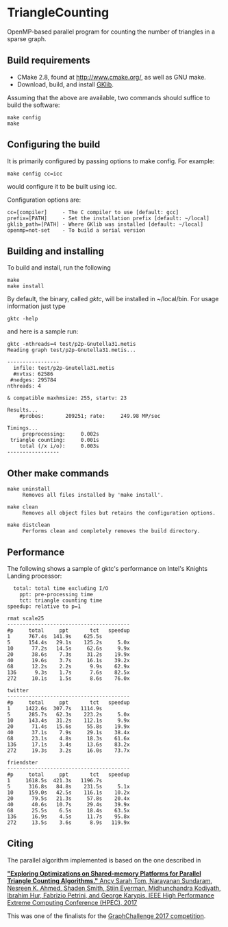 # TriangleCounting
OpenMP-based parallel program for counting the number of triangles in a sparse graph.


## Build requirements
 - CMake 2.8, found at http://www.cmake.org/, as well as GNU make. 
 - Download, build, and install [GKlib](https://github.com/KarypisLab/GKlib).

Assuming that the above are available, two commands should suffice to 
build the software:
```
make config 
make
```

## Configuring the build
It is primarily configured by passing options to make config. For example:
```
make config cc=icc
```

would configure it to be built using icc.

Configuration options are:
```
cc=[compiler]     - The C compiler to use [default: gcc]
prefix=[PATH]     - Set the installation prefix [default: ~/local]
gklib_path=[PATH] - Where GKlib was installed [default: ~/local]
openmp=not-set    - To build a serial version
```


## Building and installing
To build and install, run the following
```
make
make install
```

By default, the binary, called _gktc_, will be installed in ~/local/bin.
For usage information just type
```
gktc -help
```
and here is a sample run:
```
gktc -nthreads=4 test/p2p-Gnutella31.metis
Reading graph test/p2p-Gnutella31.metis...

-----------------
  infile: test/p2p-Gnutella31.metis
  #nvtxs: 62586
 #nedges: 295784
nthreads: 4

& compatible maxhmsize: 255, startv: 23

Results...
    #probes:       209251; rate:     249.98 MP/sec

Timings...
     preprocessing:     0.002s
 triangle counting:     0.001s
    total (/x i/o):     0.003s
-----------------
```


## Other make commands
    make uninstall 
         Removes all files installed by 'make install'.
   
    make clean 
         Removes all object files but retains the configuration options.
   
    make distclean 
         Performs clean and completely removes the build directory.


## Performance 
The following shows a sample of gktc's performance on Intel's Knights Landing
processor:

```
  total: total time excluding I/O
    ppt: pre-processing time
    tct: triangle counting time
speedup: relative to p=1

rmat scale25 
----------------------------------------
#p     total     ppt       tct   speedup 
1      767.4s  141.9s    625.5s   
5      154.4s   29.1s    125.2s     5.0x 
10      77.2s   14.5s     62.6s     9.9x
20      38.6s    7.3s     31.2s    19.9x
40      19.6s    3.7s     16.1s    39.2x
68      12.2s    2.2s      9.9s    62.9x
136      9.3s    1.7s      7.6s    82.5x
272     10.1s    1.5s      8.6s    76.0x

twitter 
----------------------------------------
#p     total     ppt       tct   speedup    
1     1422.6s  307.7s   1114.9s  
5      285.7s   62.3s    223.2s     5.0x 
10     143.4s   31.2s    112.1s     9.9x 
20      71.4s   15.6s     55.8s    19.9x 
40      37.1s    7.9s     29.1s    38.4x 
68      23.1s    4.8s     18.3s    61.6x 
136     17.1s    3.4s     13.6s    83.2x 
272     19.3s    3.2s     16.0s    73.7x 

friendster 
----------------------------------------
#p     total     ppt       tct   speedup  
1     1618.5s  421.3s   1196.7s   
5      316.8s   84.8s    231.5s     5.1x  
10     159.0s   42.5s    116.1s    10.2x 
20      79.5s   21.3s     57.8s    20.4x
40      40.6s   10.7s     29.4s    39.9x 
68      25.5s    6.5s     18.4s    63.5x 
136     16.9s    4.5s     11.7s    95.8x 
272     13.5s    3.6s      8.9s   119.9x 
```

## Citing 
The parallel algorithm implemented is based on the one described in

[__"Exploring Optimizations on Shared-memory Platforms for Parallel Triangle Counting
Algorithms."__ Ancy Sarah Tom, Narayanan Sundaram, Nesreen K. Ahmed, Shaden Smith, 
Stijn Eyerman, Midhunchandra Kodiyath, Ibrahim Hur, Fabrizio Petrini, and George
Karypis. IEEE High Performance Extreme Computing Conference (HPEC),
2017](http://glaros.dtc.umn.edu/gkhome/node/1214)

This was one of the finalists for the [GraphChallenge 2017
competition](http://graphchallenge.mit.edu/).

